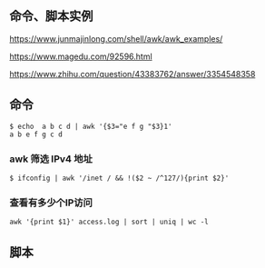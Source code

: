 命令、脚本实例
----


https://www.junmajinlong.com/shell/awk/awk_examples/

https://www.magedu.com/92596.html



https://www.zhihu.com/question/43383762/answer/3354548358

## 命令

```shell
$ echo  a b c d | awk '{$3="e f g "$3}1'
a b e f g c d
```





### awk 筛选 IPv4 地址

```shell
$ ifconfig | awk '/inet / && !($2 ~ /^127/){print $2}'
```



### **查看有多少个IP访问**

```shell
awk '{print $1}' access.log | sort | uniq | wc -l
```





## 脚本



```shell

```


